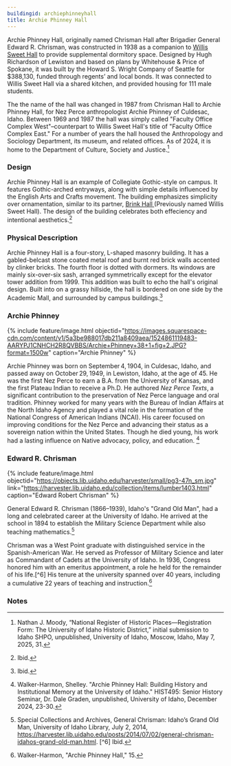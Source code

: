 ```yaml
---
buildingid: archiephinneyhall
title: Archie Phinney Hall
---
```


Archie Phinney Hall, originally named Chrisman Hall after Brigadier General Edward R. Chrisman, was constructed in 1938 as a companion to [Willis Sweet Hall](/digital/campus/buildings/carolryriebrinkhall.html) to provide supplemental dormitory space. 
Designed by Hugh Richardson of Lewiston and based on plans by Whitehouse & Price of Spokane, it was built by the Howard S. Wright Company of Seattle for $388,130, funded through regents’ and local bonds. 
It was connected to Willis Sweet Hall via a shared kitchen, and provided housing for 111 male students. 

The the name of the hall was changed in 1987 from Chrisman Hall to Archie Phinney Hall, for Nez Perce anthropologist Archie Phinney of Culdesac, Idaho. Between 1969 and 1987 the hall was simply called "Faculty Office Complex West"–counterpart to Willis Sweet Hall's title of "Faculty Office Complex East." For a number of years the hall housed the Anthropology and Sociology Department, its museum, and related offices. 
As of 2024, it is home to the Department of Culture, Society and Justice.[^1]

### Design

Archie Phinney Hall is an example of Collegiate Gothic-style on campus. It features Gothic-arched entryways, along with simple details influenced by the English Arts and Crafts movement. The building emphasizes simplicity over ornamentation, similar to its partner, [Brink Hall ](/digital/campus/buildings/carolryriebrinkhall.html)(Previously named Willis Sweet Hall). The design of the building celebrates both effeciency and intentional aesthetics.[^2]

### Physical Description

Archie Phinney Hall is a four-story, L-shaped masonry building. It has a gabled-belcast stone coated metal roof and burnt red brick walls accented by clinker bricks. The fourth floor is dotted with dormers. Its windows are mainly six-over-six sash, arranged symmetrically except for the elevator tower addition from 1999. This addition was built to echo the hall's original design. Built into on a grassy hillside, the hall is bordered on one side by the Academic Mall, and surrounded by campus buildings.[^3] 

### Archie Phinney 

{% include feature/image.html objectid="https://images.squarespace-cdn.com/content/v1/5a3be988017db211a8409aea/1524861119483-AARYPJ1CNHCH2R8QVBBS/Archie+Phinney+38+1+fig+2.JPG?format=1500w" caption="Archie Phinney" %}

Archie Phinney was born on September 4, 1904, in Culdesac, Idaho, and passed away on October 29, 1949, in Lewiston, Idaho, at the age of 45. He was the first Nez Perce to earn a B.A. from the University of Kansas, and the first Plateau Indian to receive a Ph.D. He authored *Nez Perce Texts*, a significant contribution to the preservation of Nez Perce language and oral tradition. Phinney worked for many years with the Bureau of Indian Affairs at the North Idaho Agency and played a vital role in the formation of the National Congress of American Indians (NCAI). His career focused on improving conditions for the Nez Perce and advancing their status as a sovereign nation within the United States. Though he died young, his work had a lasting influence on Native advocacy, policy, and education. [^4]

### Edward R. Chrisman 

{% include feature/image.html objectid="https://objects.lib.uidaho.edu/harvester/small/pg3-47n_sm.jpg" link="https://harvester.lib.uidaho.edu/collection/items/lumber1403.html" caption="Edward Robert Chrisman" %}

General Edward R. Chrisman (1866–1939), Idaho's "Grand Old Man", had a long and celebrated career at the University of Idaho. He arrived at the school in 1894 to establish the Military Science Department while also teaching mathematics.[^5]

Chrisman was a West Point graduate with distinguished service in the Spanish-American War. He served as Professor of Military Science and later as Commandant of Cadets at the University of Idaho. In 1936, Congress honored him with an emeritus appointment, a role he held for the remainder of his life.[^6] His tenure at the university spanned over 40 years, including a cumulative 22 years of teaching and instruction.[^7] 

### Notes 

[^1]: Nathan J. Moody, “National Register of Historic Places—Registration Form: The University of Idaho Historic District,” initial submission to Idaho SHPO, unpublished, University of Idaho, Moscow, Idaho, May 7, 2025, 31. 
[^2]: Ibid. 
[^3]: Ibid. 
[^4]: Walker-Harmon, Shelley. "Archie Phinney Hall: Building History and Institutional Memory at the University of Idaho." HIST495: Senior History Seminar, Dr. Dale Graden, unpublished, University of Idaho, December 2024, 23-30. 
[^5]: Special Collections and Archives, General Chrisman: Idaho’s Grand Old Man, University of Idaho Library, July 2, 2014, https://harvester.lib.uidaho.edu/posts/2014/07/02/general-chrisman-idahos-grand-old-man.html. 
[^6] Ibid. 
[^7]: Walker-Harmon, "Archie Phinney Hall," 15.
 